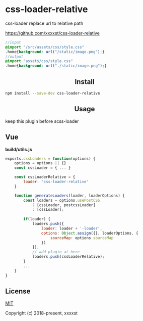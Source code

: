 # css-loader-relative
css-loader replace url to relative path

https://github.com/xxxxst/css-loader-relative

```scss
//input
@import "/src/assets/css/style.css"
.home{background: url("/static/image.png");}
//output
@import "assets/css/style.css"
.home{background: url("./static/image.png");}
```

<h2 align="center">Install</h2>

```bash
npm install --save-dev css-loader-relative
```

<h2 align="center">Usage</h2>

keep this plugin before scss-loader

## Vue

**build/utils.js**
```js
exports.cssLoaders = function(options) {
	options = options || {}
	const cssLoader = { ... }

	const cssLoaderRelative = {
		loader: 'css-loader-relative'
	}

	function generateLoaders(loader, loaderOptions) {
		const loaders = options.usePostCSS
			? [cssLoader, postcssLoader]
            : [cssLoader];
        
        if(loader) {
            loaders.push({
				loader: loader + '-loader',
				options: Object.assign({}, loaderOptions, {
					sourceMap: options.sourceMap
				})
            });
            // add plugin at here
			loaders.push(cssLoaderRelative);
        }
		...
	}
}
```

## License

[MIT](http://opensource.org/licenses/MIT)

Copyright (c) 2018-present, xxxxst
